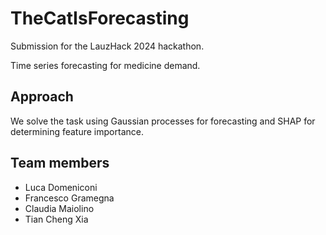 # TheCatIsForecasting


Submission for the LauzHack 2024 hackathon.

Time series forecasting for medicine demand.


## Approach

We solve the task using Gaussian processes for forecasting and SHAP for determining feature importance.


## Team members
- Luca Domeniconi 
- Francesco Gramegna
- Claudia Maiolino
- Tian Cheng Xia